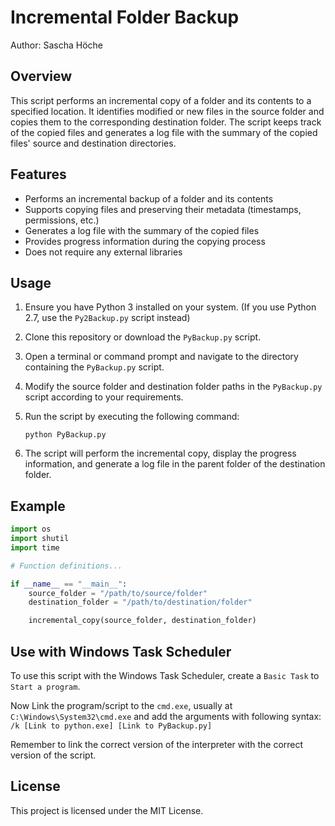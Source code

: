 # Incremental Folder Backup

Author: Sascha Höche

## Overview

This script performs an incremental copy of a folder and its contents to a specified location. It identifies modified or new files in the source folder and copies them to the corresponding destination folder. The script keeps track of the copied files and generates a log file with the summary of the copied files' source and destination directories.

## Features

- Performs an incremental backup of a folder and its contents
- Supports copying files and preserving their metadata (timestamps, permissions, etc.)
- Generates a log file with the summary of the copied files
- Provides progress information during the copying process
- Does not require any external libraries

## Usage

1. Ensure you have Python 3 installed on your system. (If you use Python 2.7, use the `Py2Backup.py` script instead)
2. Clone this repository or download the `PyBackup.py` script.
3. Open a terminal or command prompt and navigate to the directory containing the `PyBackup.py` script.
4. Modify the source folder and destination folder paths in the `PyBackup.py` script according to your requirements.
5. Run the script by executing the following command:

   ```shell
   python PyBackup.py
   ```

6. The script will perform the incremental copy, display the progress information, and generate a log file in the parent folder of the destination folder.

## Example

```python
import os
import shutil
import time

# Function definitions...

if __name__ == "__main__":
    source_folder = "/path/to/source/folder"
    destination_folder = "/path/to/destination/folder"

    incremental_copy(source_folder, destination_folder)
```

## Use with Windows Task Scheduler

To use this script with the Windows Task Scheduler, create a `Basic Task` to `Start a program`.

Now Link the program/script to the `cmd.exe`, usually at `C:\Windows\System32\cmd.exe` and add the arguments with following syntax: `/k [Link to python.exe] [Link to PyBackup.py]`

Remember to link the correct version of the interpreter with the correct version of the script.

## License

This project is licensed under the MIT License.
